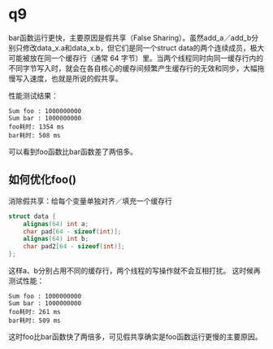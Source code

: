 # q9

bar函数运行更快，主要原因是假共享（False Sharing）。虽然add_a／add_b分别只修改data_x.a和data_x.b，但它们是同一个struct data的两个连续成员，极大可能被放在同一个缓存行（通常 64 字节）里。当两个线程同时向同一缓存行内的不同字节写入时，就会在各自核心的缓存间频繁产生缓存行的无效和同步，大幅拖慢写入速度，也就是所说的假共享。

性能测试结果：
```
Sum foo : 1000000000
Sum bar : 1000000000
foo耗时: 1354 ms
bar耗时: 508 ms
```
可以看到foo函数比bar函数差了两倍多。

## 如何优化foo()
消除假共享：给每个变量单独对齐／填充一个缓存行
```c++
struct data {
    alignas(64) int a;
    char pad[64 - sizeof(int)];
    alignas(64) int b;
    char pad2[64 - sizeof(int)];
};
```
这样a、b分别占用不同的缓存行，两个线程的写操作就不会互相打扰。
这时候再测试性能：

```
Sum foo : 1000000000
Sum bar : 1000000000
foo耗时: 261 ms
bar耗时: 509 ms
```
这时foo比bar函数快了两倍多，可见假共享确实是foo函数运行更慢的主要原因。